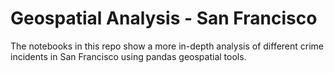 # Geospatial Analysis - San Francisco 
The notebooks in this repo show a more in-depth analysis of different crime incidents in San Francisco using pandas geospatial tools. 

